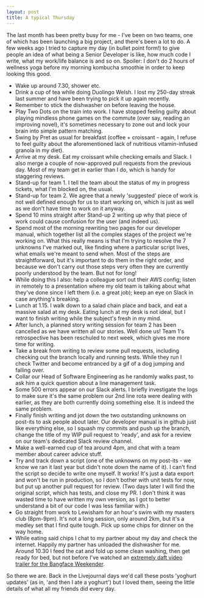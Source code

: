 ```yaml
---
layout: post
title: A typical Thursday
---
```


The last month has been pretty busy for me - I've been on two teams, one of which has been launching a big project, and there's been a lot to do. A few weeks ago I tried to capture my day (in bullet point form!) to give people an idea of what being a Senior Developer is like, how much code I write, what my work/life balance is and so on. Spoiler: I don't do 2 hours of wellness yoga before my morning kombucha smoothie in order to keep looking this good.

- Wake up around 7.30, shower etc.
- Drink a cup of tea while doing Duolingo Welsh. I lost my 250-day streak last summer and have been trying to pick it up again recently.
- Remember to stick the dishwasher on before leaving the house.
- Play Two Dots on the train into work. I have stopped feeling guilty about playing mindless phone games on the commute (over say, reading an improving novel), it's sometimes necessary to zone out and lock your brain into simple pattern matching.
- Swing by Pret as usual for breakfast (coffee + croissant - again, I refuse to feel guilty about the aforementioned lack of nutritious vitamin-infused granola in my diet).
- Arrive at my desk. Eat my croissant while checking emails and Slack. I also merge a couple of now-approved pull requests from the previous day. Most of my team get in earlier than I do, which is handy for staggering reviews. 
- Stand-up for team 1. I tell the team about the status of my in progress tickets, what I'm blocked on, the usual.
- Stand-up for team 2. We agree that a newly 'suggested' piece of work is not well defined enough for us to start working on, which is just as well as we don't have time to work on it anyway.
- Spend 10 mins straight after Stand-up 2 writing up why that piece of work could cause confusion for the user (and indeed us).
- Spend most of the morning rewriting two pages for our developer manual, which together list all the complex stages of the project we're working on. What this really means is that I'm trying to resolve the 7 unknowns I've marked out, like finding where a particular script lives, what emails we're meant to send when. Most of the steps are straightforward, but it's important to do them in the right order, and because we don't carry out those steps very often they are currently poorly understood by the team. But not for long!
- While doing this I also: help a colleague sort out their AWS config; listen in remotely to a presentation where my old team is talking about what they've done since I left them (i.e. a great job); keep an eye on Slack in case anything's breaking.
- Lunch at 1.15. I walk down to a salad chain place and back, and eat a massive salad at my desk. Eating lunch at my desk is not ideal, but I want to finish writing while the subject's fresh in my mind.
- After lunch, a planned story writing session for team 2 has been cancelled as we have written all our stories. Well done us! Team 1's retrospective has been reschuled to next week, which gives me more time for writing. 
- Take a break from writing to review some pull requests, including checking out the branch locally and running tests. While they run I check Twitter and become entranced by a gif of a dog jumping and falling over. 
- Collar our Head of Software Engineering as he randomly walks past, to ask him a quick question about a line management task.
- Some 500 errors appear on our Slack alerts. I briefly investigate the logs to make sure it's the same problem our 2nd line rota were dealing with earlier, as they are both currently doing something else. It is indeed the same problem.
- Finally finish writing and jot down the two outstanding unknowns on post-its to ask people about later. Our developer manual is in github just like everything else, so I squash my commits and push up the branch, change the title of my WIP pull request to 'ready', and ask for a review on our team's dedicated Slack review channel. 
- Make a well-earned cup of tea around 4pm, and chat with a team member about career advice stuff.
- Try and track down a script (one of the unknowns on my post-its - we know we ran it last year but didn't note down the name of it). I can't find the script so decide to write one myself. It works! It's just a data export and won't be run in production, so I don't bother with unit tests for now, but put up another pull request for review. (Two days later I will find the original script, which has tests, and close my PR. I don't think it was wasted time to have written my own version, as I got to better understand a bit of our code I was less familiar with.)
- Go straight from work to Lewisham for an hour's swim with my masters club (8pm-9pm). It's not a long session, only around 2km, but it's a medley set that I find quite tough. Pick up some chips for dinner on the way home.
- While eating said chips I chat to my partner about my day and check the internet. Happily my partner has unloaded the dishwasher for me. Around 10.30 I feed the cat and fold up some clean washing, then get ready for bed, but not before I've watched an [extremely daft video trailer for the Bangface Weekender](https://www.facebook.com/bangface/videos/vb.153875674625642/2293963694212626/?type=2&theater).

So there we are. Back in the Livejournal days we'd call these posts 'yoghurt updates' (as in, 'and then I ate a yoghurt') but I loved them, seeing the little details of what all my friends did every day.
